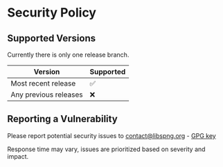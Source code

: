 # Security Policy

## Supported Versions

Currently there is only one release branch.

| Version               | Supported          |
|-----------------------|--------------------|
| Most recent release   | :white_check_mark: |
| Any previous releases | :x:                |

## Reporting a Vulnerability

Please report potential security issues to contact@libspng.org - [GPG key](https://libspng.org/randy-pubkey.asc)

Response time may vary, issues are prioritized based on severity and impact.
